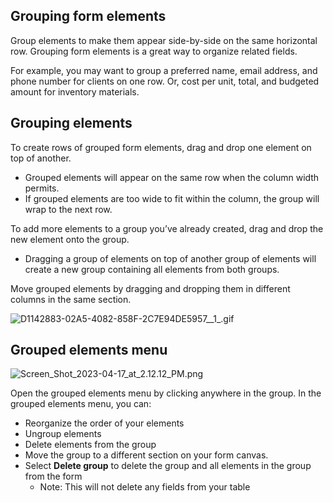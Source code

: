 ## Grouping form elements

Group elements to make them appear side-by-side on the same horizontal row. Grouping form elements is a great way to organize related fields.

For example, you may want to group a preferred name, email address, and phone number for clients on one row. Or, cost per unit, total, and budgeted amount for inventory materials. 

## Grouping elements

To create rows of grouped form elements, drag and drop one element on top of another.

-   Grouped elements will appear on the same row when the column width permits.
-   If grouped elements are too wide to fit within the column, the group will wrap to the next row.

To add more elements to a group you’ve already created, drag and drop the new element onto the group.

-   Dragging a group of elements on top of another group of elements will create a new group containing all elements from both groups.

Move grouped elements by dragging and dropping them in different columns in the same section.

![D1142883-02A5-4082-858F-2C7E94DE5957__1_.gif](https://helpv2.quickbase.com/hc/article_attachments/14939937699604)

## Grouped elements menu

![Screen_Shot_2023-04-17_at_2.12.12_PM.png](https://helpv2.quickbase.com/hc/article_attachments/14940105227924)

Open the grouped elements menu by clicking anywhere in the group. In the grouped elements menu, you can:

-   Reorganize the order of your elements
-   Ungroup elements
-   Delete elements from the group
-   Move the group to a different section on your form canvas.
-   Select **Delete group** to delete the group and all elements in the group from the form
    -   Note: This will not delete any fields from your table